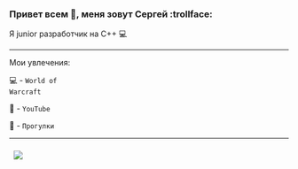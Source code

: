
### Привет всем 👋, меня зовут Сергей  :trollface:

 Я  junior разработчик на С++ :computer:

---

Мои увлечения:

:computer: - <code>World of Warcraft</code>

:notebook: - <code>YouTube</code>

:pray: - <code>Прогулки</code>

---
<a href="https://github.com/braydoncoyer/ng-limeade">
 <img align="center" style="margin:0.5rem" src="https://github-readme-stats.vercel.app/api/pin/?username=sergeyValue&repo=console_RPG_Lioness&title_color=ffffff&text_color=c9cacc&icon_color=4AB197&bg_color=1A2B34" />
</a>
